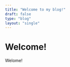 ```yaml
---
title: "Welcome to my blog!"
draft: false
type: "blog"
layout: "single"
---
```


# Welcome!
Welome!
